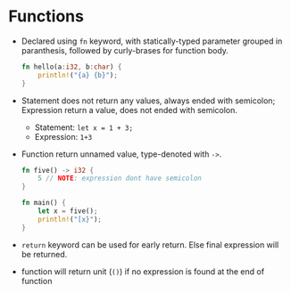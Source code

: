 # Functions

- Declared using `fn` keyword, with statically-typed parameter grouped in paranthesis, followed by curly-brases for function body.

    ```rust
    fn hello(a:i32, b:char) {
        println!("{a} {b}");
    }
    ```
- Statement does not return any values, always ended with semicolon; Expression return a value, does not ended with semicolon.
    - Statement: `let x = 1 + 3;`
    - Expression: `1+3`

- Function return unnamed value, type-denoted with `->`.
    ```rust
    fn five() -> i32 {
        5 // NOTE: expression dont have semicolon
    }

    fn main() {
        let x = five();
        println!("[x}");
    }
    ```
- `return` keyword can be used for early return. Else final expression will be returned.
- function will return unit (`()`) if no expression is found at the end of function
